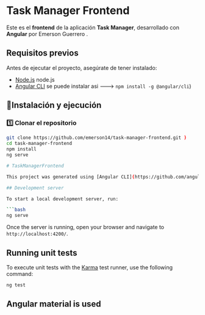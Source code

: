 # Task Manager Frontend

Este es el **frontend** de la aplicación **Task Manager**, desarrollado con **Angular** por Emerson Guerrero .

## Requisitos previos
Antes de ejecutar el proyecto, asegúrate de tener instalado:
- [Node.js](https://nodejs.org/)  node.js
- [Angular CLI](https://angular.io/cli) se puede instalar asi --->  `npm install -g @angular/cli`)

## 🚀Instalación y ejecución

### 1️⃣ Clonar el repositorio
```bash
git clone https://github.com/emerson14/task-manager-frontend.git ) 
cd task-manager-frontend
npm install
ng serve

# TaskManagerFrontend

This project was generated using [Angular CLI](https://github.com/angular/angular-cli) version 19.1.8.

## Development server

To start a local development server, run:

```bash
ng serve
```

Once the server is running, open your browser and navigate to `http://localhost:4200/`. 

## Running unit tests

To execute unit tests with the [Karma](https://karma-runner.github.io) test runner, use the following command:

```bash
ng test
```
 ## Angular material is used